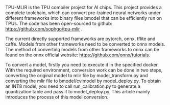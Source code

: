 TPU-MLIR is the TPU compiler project for AI chips. This project provides a complete toolchain, which can convert pre-trained neural networks under different frameworks into binary files bmodel that can be efficiently run on TPUs. The code has been open-sourced to github: https://github.com/sophgo/tpu-mlir .

The current directly supported frameworks are pytorch, onnx, tflite and caffe. Models from other frameworks need to be converted to onnx models. The method of converting models from other frameworks to onnx can be found on the onnx official website: https://github.com/onnx/tutorials.

To convert a model, firstly you need to execute it in the specified docker. With the required environment, conversion work can be done in two steps, converting the original model to mlir file by model_transform.py and converting the mlir file to bmodel/cvimodel by model_deploy.py. To obtain an INT8 model, you need to call run_calibration.py to generate a quantization table and pass it to model_deploy.py. This article mainly introduces the process of this model conversion.
